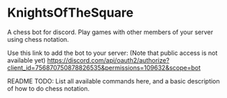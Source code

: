 # KnightsOfTheSquare
A chess bot for discord. Play games with other members of your server using chess notation.

Use this link to add the bot to your server: (Note that public access is not available yet)
https://discord.com/api/oauth2/authorize?client_id=756870750878826535&permissions=109632&scope=bot

README TODO: List all available commands here, and a basic description of how to do chess notation.
